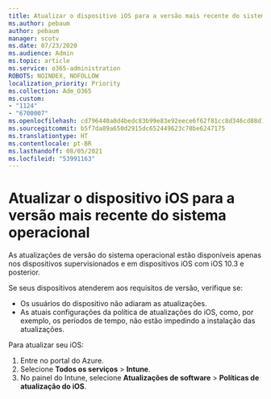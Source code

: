 ```yaml
---
title: Atualizar o dispositivo iOS para a versão mais recente do sistema operacional
ms.author: pebaum
author: pebaum
manager: scotv
ms.date: 07/23/2020
ms.audience: Admin
ms.topic: article
ms.service: o365-administration
ROBOTS: NOINDEX, NOFOLLOW
localization_priority: Priority
ms.collection: Adm_O365
ms.custom:
- "1124"
- "6700007"
ms.openlocfilehash: cd796440a0d4bedc83b99e83e92eece6f62f81cc8d346cd88d19de34221046db
ms.sourcegitcommit: b5f7da89a650d2915dc652449623c78be6247175
ms.translationtype: HT
ms.contentlocale: pt-BR
ms.lasthandoff: 08/05/2021
ms.locfileid: "53991163"
---
```

# <a name="update-ios-device-to-latest-os-version"></a>Atualizar o dispositivo iOS para a versão mais recente do sistema operacional

As atualizações de versão do sistema operacional estão disponíveis apenas nos dispositivos supervisionados e em dispositivos iOS com iOS 10.3 e posterior.

Se seus dispositivos atenderem aos requisitos de versão, verifique se:  
- Os usuários do dispositivo não adiaram as atualizações.  
- As atuais configurações da política de atualizações do iOS, como, por exemplo, os períodos de tempo, não estão impedindo a instalação das atualizações.

Para atualizar seu iOS:

1. Entre no portal do Azure.
2. Selecione **Todos os serviços** > **Intune**.
3. No painel do Intune, selecione **Atualizações de software** > **Políticas de atualização do iOS**.